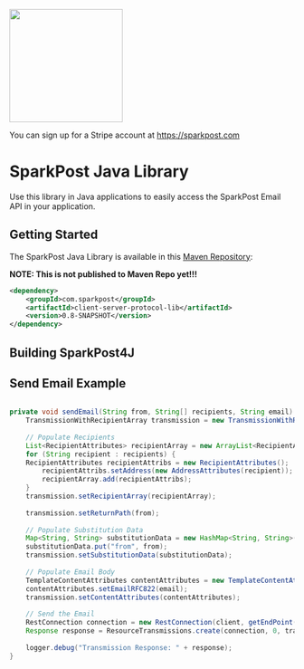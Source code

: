 <a href="http://sparkpost.com"><img src="https://www.sparkpost.com/sites/default/files/attachments/SparkPost_Logo_2-Color_Gray-Orange_RGB.svg" width="200px"/></a>

You can sign up for a Stripe account at https://sparkpost.com

# SparkPost Java Library

Use this library in Java applications to easily access the SparkPost Email API in your application.

## Getting Started

The SparkPost Java Library is available in this [Maven Repository](http://maven.apache.org/download.cgi):

__NOTE: This is not published to Maven Repo yet!!!__

```xml
<dependency>
	<groupId>com.sparkpost</groupId>
	<artifactId>client-server-protocol-lib</artifactId>
	<version>0.8-SNAPSHOT</version>
</dependency>
```

## Building SparkPost4J



## Send Email Example

```java

private void sendEmail(String from, String[] recipients, String email) throws SparkPostException {
	TransmissionWithRecipientArray transmission = new TransmissionWithRecipientArray();
	
	// Populate Recipients
	List<RecipientAttributes> recipientArray = new ArrayList<RecipientAttributes>();
	for (String recipient : recipients) {
	RecipientAttributes recipientAttribs = new RecipientAttributes();
		recipientAttribs.setAddress(new AddressAttributes(recipient));
		recipientArray.add(recipientAttribs);
	}
	transmission.setRecipientArray(recipientArray);
		
	transmission.setReturnPath(from);
		
	// Populate Substitution Data
	Map<String, String> substitutionData = new HashMap<String, String>();
	substitutionData.put("from", from);
	transmission.setSubstitutionData(substitutionData);
	
	// Populate Email Body
	TemplateContentAttributes contentAttributes = new TemplateContentAttributes();
	contentAttributes.setEmailRFC822(email);
	transmission.setContentAttributes(contentAttributes);
	
	// Send the Email
	RestConnection connection = new RestConnection(client, getEndPoint());
	Response response = ResourceTransmissions.create(connection, 0, transmission);
	
	logger.debug("Transmission Response: " + response);
}

```

